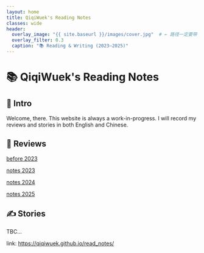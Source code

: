 ```yaml
---
layout: home
title: QiqiWuek's Reading Notes
classes: wide
header:
  overlay_image: "{{ site.baseurl }}/images/cover.jpg"  # ← 路径一定要带 baseurl
  overlay_filter: 0.3
  caption: "📚 Reading & Writing (2023–2025)"
---
```

# 📚 QiqiWuek's Reading Notes

## 👋 Intro
Welcome, there. This website is always a work-in-progress. I will record my reviews and stories in both English and Chinese.

## 📖 Reviews
[before 2023](review/before_2023.md)

[notes 2023](review/2023_notes.md)

[notes 2024](review/2024_notes.md)

[notes 2025](review/2025_notes.md)

## ✍️ Stories
TBC...


link: https://qiqiwuek.github.io/read_notes/